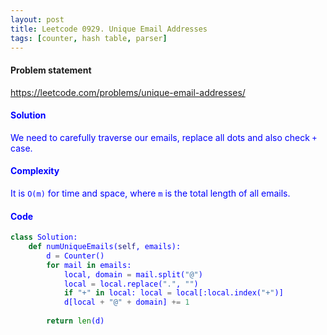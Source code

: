 ```yaml
---
layout: post
title: Leetcode 0929. Unique Email Addresses
tags: [counter, hash table, parser]
---
```


#### Problem statement

<a href="https://leetcode.com/problems/unique-email-addresses/"> <font color = blue>https://leetcode.com/problems/unique-email-addresses/

#### Solution
We need to carefully traverse our emails, replace all dots and also check `+` case.

#### Complexity
It is `O(m)` for time and space, where `m` is the total length of all emails.

#### Code
```python
class Solution:
    def numUniqueEmails(self, emails):
        d = Counter()
        for mail in emails:
            local, domain = mail.split("@")
            local = local.replace(".", "")
            if "+" in local: local = local[:local.index("+")]
            d[local + "@" + domain] += 1
            
        return len(d)
```
